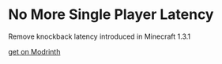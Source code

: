 # No More Single Player Latency
Remove knockback latency introduced in Minecraft 1.3.1

[get on Modrinth](https://modrinth.com/mod/no-more-single-player-latency)
